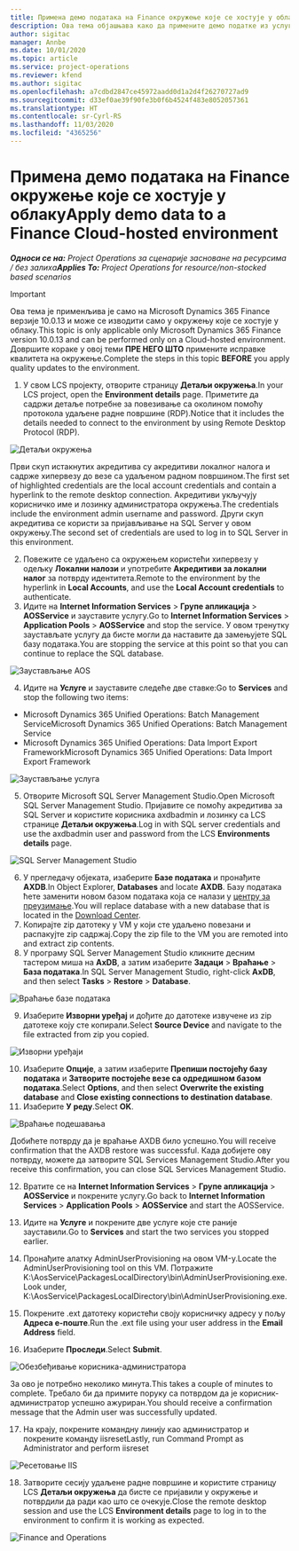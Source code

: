 ```yaml
---
title: Примена демо података на Finance окружење које се хостује у облаку
description: Ова тема објашњава како да примените демо податке из услуге Project Operations на Dynamics 365 Finance окружење хостовано у облаку.
author: sigitac
manager: Annbe
ms.date: 10/01/2020
ms.topic: article
ms.service: project-operations
ms.reviewer: kfend
ms.author: sigitac
ms.openlocfilehash: a7cdbd2847ce45972aadd0d1a2d4f26270727ad9
ms.sourcegitcommit: d33ef0ae39f90fe3b0f6b4524f483e8052057361
ms.translationtype: HT
ms.contentlocale: sr-Cyrl-RS
ms.lasthandoff: 11/03/2020
ms.locfileid: "4365256"
---
```

# <a name="apply-demo-data-to-a-finance-cloud-hosted-environment"></a><span data-ttu-id="fbdbe-103">Примена демо података на Finance окружење које се хостује у облаку</span><span class="sxs-lookup"><span data-stu-id="fbdbe-103">Apply demo data to a Finance Cloud-hosted environment</span></span>

<span data-ttu-id="fbdbe-104">_**Односи се на:** Project Operations за сценарије засноване на ресурсима / без залиха_</span><span class="sxs-lookup"><span data-stu-id="fbdbe-104">_**Applies To:** Project Operations for resource/non-stocked based scenarios_</span></span>

> [!IMPORTANT]
> <span data-ttu-id="fbdbe-105">Ова тема је применљива је само на Microsoft Dynamics 365 Finance верзије 10.0.13 и може се изводити само у окружењу које се хостује у облаку.</span><span class="sxs-lookup"><span data-stu-id="fbdbe-105">This topic is only applicable only Microsoft Dynamics 365 Finance version 10.0.13 and can be performed only on a Cloud-hosted environment.</span></span> <span data-ttu-id="fbdbe-106">Довршите кораке у овој теми **ПРЕ НЕГО ШТО** примените исправке квалитета на окружење.</span><span class="sxs-lookup"><span data-stu-id="fbdbe-106">Complete the steps in this topic **BEFORE** you apply quality updates to the environment.</span></span>

1. <span data-ttu-id="fbdbe-107">У свом LCS пројекту, отворите страницу **Детаљи окружења**.</span><span class="sxs-lookup"><span data-stu-id="fbdbe-107">In your LCS project, open the **Environment details** page.</span></span> <span data-ttu-id="fbdbe-108">Приметите да садржи детаље потребне за повезивање са околином помоћу протокола удаљене радне површине (RDP).</span><span class="sxs-lookup"><span data-stu-id="fbdbe-108">Notice that it includes the details needed to connect to the environment by using Remote Desktop Protocol (RDP).</span></span>

![Детаљи  окружења](./media/1EnvironmentDetails.png)

<span data-ttu-id="fbdbe-110">Први скуп истакнутих акредитива су акредитиви локалног налога и садрже хипервезу до везе са удаљеном радном површином.</span><span class="sxs-lookup"><span data-stu-id="fbdbe-110">The first set of highlighted credentials are the local account credentials and contain a hyperlink to the remote desktop connection.</span></span> <span data-ttu-id="fbdbe-111">Акредитиви укључују корисничко име и лозинку администратора окружења.</span><span class="sxs-lookup"><span data-stu-id="fbdbe-111">The credentials include the environment admin username and password.</span></span> <span data-ttu-id="fbdbe-112">Други скуп акредитива се користи за пријављивање на SQL Server у овом окружењу.</span><span class="sxs-lookup"><span data-stu-id="fbdbe-112">The second set of credentials are used to log in to SQL Server in this environment.</span></span>

2. <span data-ttu-id="fbdbe-113">Повежите се удаљено са окружењем користећи хипервезу у одељку **Локални налози** и употребите **Акредитиви за локални налог** за потврду идентитета.</span><span class="sxs-lookup"><span data-stu-id="fbdbe-113">Remote to the environment by the hyperlink in **Local Accounts**, and use the **Local Account credentials** to authenticate.</span></span>
3. <span data-ttu-id="fbdbe-114">Идите на **Internet Information Services** > **Групе апликација** > **AOSService** и зауставите услугу.</span><span class="sxs-lookup"><span data-stu-id="fbdbe-114">Go to **Internet Information Services** > **Application Pools** > **AOSService** and stop the service.</span></span> <span data-ttu-id="fbdbe-115">У овом тренутку заустављате услугу да бисте могли да наставите да замењујете SQL базу података.</span><span class="sxs-lookup"><span data-stu-id="fbdbe-115">You are stopping the service at this point so that you can continue to replace the SQL database.</span></span>

![Заустављање AOS](./media/2StopAOS.png)

4. <span data-ttu-id="fbdbe-117">Идите на **Услуге** и зауставите следеће две ставке:</span><span class="sxs-lookup"><span data-stu-id="fbdbe-117">Go to **Services** and stop the following two items:</span></span>

- <span data-ttu-id="fbdbe-118">Microsoft Dynamics 365 Unified Operations: Batch Management Service</span><span class="sxs-lookup"><span data-stu-id="fbdbe-118">Microsoft Dynamics 365 Unified Operations: Batch Management Service</span></span>
- <span data-ttu-id="fbdbe-119">Microsoft Dynamics 365 Unified Operations: Data Import Export Framework</span><span class="sxs-lookup"><span data-stu-id="fbdbe-119">Microsoft Dynamics 365 Unified Operations: Data Import Export Framework</span></span>

![Заустављање услуга](./media/3StopServices.png)

5. <span data-ttu-id="fbdbe-121">Отворите Microsoft SQL Server Management Studio.</span><span class="sxs-lookup"><span data-stu-id="fbdbe-121">Open Microsoft SQL Server Management Studio.</span></span> <span data-ttu-id="fbdbe-122">Пријавите се помоћу акредитива за SQL Server и користите корисника axdbadmin и лозинку са LCS странице **Детаљи окружења**.</span><span class="sxs-lookup"><span data-stu-id="fbdbe-122">Log in with SQL server credentials and use the axdbadmin user and password from the LCS **Environments details** page.</span></span>

![SQL Server Management Studio](./media/4SSMS.png)

6. <span data-ttu-id="fbdbe-124">У прегледачу објеката, изаберите **Базе података** и пронађите **AXDB**.</span><span class="sxs-lookup"><span data-stu-id="fbdbe-124">In Object Explorer, **Databases** and locate **AXDB**.</span></span> <span data-ttu-id="fbdbe-125">Базу података ћете заменити новом базом података која се налази у [центру за преузимање](https://download.microsoft.com/download/1/a/3/1a314bd2-b082-4a87-abdc-1ba26c92b63d/ProjOpsDemoDataFOGARelease.zip).</span><span class="sxs-lookup"><span data-stu-id="fbdbe-125">You will replace database with a new database that is located in the [Download Center](https://download.microsoft.com/download/1/a/3/1a314bd2-b082-4a87-abdc-1ba26c92b63d/ProjOpsDemoDataFOGARelease.zip).</span></span> 
7. <span data-ttu-id="fbdbe-126">Копирајте zip датотеку у VM у који сте удаљено повезани и распакујте zip садржај.</span><span class="sxs-lookup"><span data-stu-id="fbdbe-126">Copy the zip file to the VM you are remoted into and extract zip contents.</span></span>
8. <span data-ttu-id="fbdbe-127">У програму SQL Server Management Studio кликните десним тастером миша на **AxDB**, а затим изаберите **Задаци** > **Враћање** > **База података**.</span><span class="sxs-lookup"><span data-stu-id="fbdbe-127">In SQL Server Management Studio, right-click **AxDB**, and then select **Tasks** > **Restore** > **Database**.</span></span>

![Враћање базе података](./media/5RestoreDatabase.png)

9. <span data-ttu-id="fbdbe-129">Изаберите **Изворни уређај** и дођите до датотеке извучене из zip датотеке коју сте копирали.</span><span class="sxs-lookup"><span data-stu-id="fbdbe-129">Select **Source Device** and navigate to the file extracted from zip you copied.</span></span>

![Изворни уређаји](./media/6SourceDevice.png)

10. <span data-ttu-id="fbdbe-131">Изаберите **Опције**, а затим изаберите **Препиши постојећу базу података** и **Затворите постојеће везе са одредишном базом података**.</span><span class="sxs-lookup"><span data-stu-id="fbdbe-131">Select **Options**, and then select **Overwrite the existing database** and **Close existing connections to destination database**.</span></span> 
11. <span data-ttu-id="fbdbe-132">Изаберите **У реду**.</span><span class="sxs-lookup"><span data-stu-id="fbdbe-132">Select **OK**.</span></span>

![Враћање подешавања](./media/7RestoreSetting.png)

<span data-ttu-id="fbdbe-134">Добићете потврду да је враћање AXDB било успешно.</span><span class="sxs-lookup"><span data-stu-id="fbdbe-134">You will receive confirmation that the AXDB restore was successful.</span></span> <span data-ttu-id="fbdbe-135">Када добијете ову потврду, можете да затворите SQL Services Management Studio.</span><span class="sxs-lookup"><span data-stu-id="fbdbe-135">After you receive this confirmation, you can close SQL Services Management Studio.</span></span>

12. <span data-ttu-id="fbdbe-136">Вратите се на **Internet Information Services** > **Групе апликација** > **AOSService** и покрените услугу.</span><span class="sxs-lookup"><span data-stu-id="fbdbe-136">Go back to **Internet Information Services** > **Application Pools** > **AOSService** and start the AOSService.</span></span>
13. <span data-ttu-id="fbdbe-137">Идите на **Услуге** и покрените две услуге које сте раније зауставили.</span><span class="sxs-lookup"><span data-stu-id="fbdbe-137">Go to **Services** and start the two services you stopped earlier.</span></span>

14. <span data-ttu-id="fbdbe-138">Пронађите алатку AdminUserProvisioning на овом VM-у.</span><span class="sxs-lookup"><span data-stu-id="fbdbe-138">Locate the AdminUserProvisioning tool on this VM.</span></span> <span data-ttu-id="fbdbe-139">Потражите K:\AosService\PackagesLocalDirectory\bin\AdminUserProvisioning.exe.</span><span class="sxs-lookup"><span data-stu-id="fbdbe-139">Look under, K:\AosService\PackagesLocalDirectory\bin\AdminUserProvisioning.exe.</span></span>
15. <span data-ttu-id="fbdbe-140">Покрените .ext датотеку користећи своју корисничку адресу у пољу **Адреса е-поште**.</span><span class="sxs-lookup"><span data-stu-id="fbdbe-140">Run the .ext file using your user address in the **Email Address** field.</span></span> 
16. <span data-ttu-id="fbdbe-141">Изаберите **Проследи**.</span><span class="sxs-lookup"><span data-stu-id="fbdbe-141">Select **Submit**.</span></span>

![Обезбеђивање корисника-администратора](./media/8AdminUserProvisioning.png)

<span data-ttu-id="fbdbe-143">За ово је потребно неколико минута.</span><span class="sxs-lookup"><span data-stu-id="fbdbe-143">This takes a couple of minutes to complete.</span></span> <span data-ttu-id="fbdbe-144">Требало би да примите поруку са потврдом да је корисник-администратор успешно ажуриран.</span><span class="sxs-lookup"><span data-stu-id="fbdbe-144">You should receive a confirmation message that the Admin user was successfully updated.</span></span>

17. <span data-ttu-id="fbdbe-145">На крају, покрените командну линију као администратор и покрените команду iisreset</span><span class="sxs-lookup"><span data-stu-id="fbdbe-145">Lastly, run Command Prompt as Administrator and perform iisreset</span></span>

![Ресетовање IIS](./media/9IISReset.png)

18. <span data-ttu-id="fbdbe-147">Затворите сесију удаљене радне површине и користите страницу LCS **Детаљи окружења** да бисте се пријавили у окружење и потврдили да ради као што се очекује.</span><span class="sxs-lookup"><span data-stu-id="fbdbe-147">Close the remote desktop session and use the LCS **Environment details** page to log in to the environment to confirm it is working as expected.</span></span>

![Finance and Operations](./media/10FinanceAndOperations.png)
